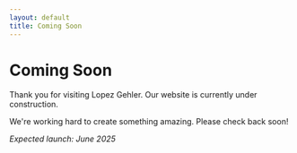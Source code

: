 ```yaml
---
layout: default
title: Coming Soon
---
```


# Coming Soon

Thank you for visiting Lopez Gehler. Our website is currently under construction.

We're working hard to create something amazing. Please check back soon!

*Expected launch: June 2025*